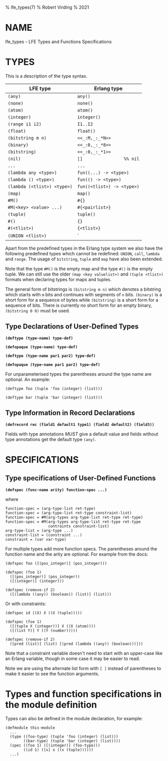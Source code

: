 % lfe_types(7)
% Robert Virding
% 2021

# NAME

lfe_types - LFE Types and Functions Specifications

# TYPES

This is a description of the type syntax.


  | LFE type                       | Erlang type                    |
  |--------------------------------|--------------------------------|
  | `(any)`                        | `any()`                        |
  | `(none)`                       | `none()`                       |
  | `(atom)`                       | `atom()`                       |
  | `(integer)`                    | `integer()`                    |
  | `(range i1 i2)`                | `I1..I2`                       |
  | `(float)`                      | `float()`                      |
  | `(bitstring m n)`              | `<<_:M,_:_*N>>`                |
  | `(binary)`                     | `<<_:0,_:_*8>>`                |
  | `(bitstring)`                  | `<<_:0,_:_*1>>`                |
  | `(nil)`                        | `[]                %% nil`   |
  | `...`                          | `...`                          |
  | `(lambda any <type>)`          | `fun((...) -> <type>)`         |
  | `(lambda () <type>)`           | `fun(() -> <type>)`            |
  | `(lambda (<tlist>) <type>)`    | `fun((<tlist>) -> <type>)`     |
  | `(map)`                        | `map()`                        |
  | `#M()`                         | `#{}`                          |
  | `#M(<key> <value> ...)`        | `#{<pairlist>}`                |
  | `(tuple)`                      | `tuple()`                      |
  | `#()`                          | `{}`                           |
  | `#(<tlist>)`                   | `{<tlist>}`                    |
  | `(UNION <tlist>)`              | `<type> | <type>`              |

Apart from the predefined types in the Erlang type system we also have
the following predefined types which cannot be redefined: `UNION`,
`call`, `lambda` and `range`. The usage of `bitstring`, `tuple` and
`map` have also been extended.

Note that the type `#M()` is the empty map and the type `#()` is the
empty tuple. We can still use the older `(map <key valuelist>)` and
`(tuple <tlist>)` formats when declaring types for maps and tuples.

The general form of bitstrings is `(bitstring m n)` which denotes a
bitstring which starts with `m` bits and continues with segments of
`n` bits. `(binary)` is a short form for a sequence of bytes while
`(bitstring)` is a short form for a sequence of bits. There is
currently no short form for an empty binary, `(bitstring 0 0)` must be
used.

## Type Declarations of User-Defined Types

**`(deftype (type-name) type-def)`**

**`(defopaque (type-name) type-def)`**

**`(deftype (type-name par1 par2) type-def)`**

**`(defopaque (type-name par1 par2) type-def)`**

For unparameterised types the parentheses around the type name are
optional. An example:

```
(deftype foo (tuple 'foo (integer) (list)))

(deftype bar (tuple 'bar (integer) (list)))
```

## Type Information in Record Declarations

**`(defrecord rec (field1 default1 type1) (field2 default2) (field3))`**

Fields with type annotations *MUST* give a default value and fields
without type annotations get the default type `(any)`.

# SPECIFICATIONS

## Type specifications of User-Defined Functions

**`(defspec (func-name arity) function-spec ...)`**

where

```
function-spec = (arg-type-list ret-type)
function-spec = (arg-type-list ret-type constraint-list)
function-spec = #M(arg-types arg-type-list ret-type ret-type)
function-spec = #M(arg-types arg-type-list ret-type ret-type
                   contraints constraint-list)
arg-type-list = (arg-type ...)
constraint-list = (constraint ...)
constraint = (var var-type)
```

For multiple types add more function specs. The parentheses around the
function name and the arity are optional. For example from the docs:

```
(defspec foo ([(pos_integer)] (pos_integer)))

(defspec (foo 1)
  ([(pos_integer)] (pos_integer))
  ([(integer)] (integer)))

(defspec (remove-if 2)
  ([(lambda ((any)) (boolean)) (list)] (list)))
```

Or with constraints:

```
(defspec id ((X) X ((X (tuple)))))

(defspec (foo 1)
  ([(tuple X (integer))] X ((X (atom))))
  ([(list Y)] Y ((Y (number)))))

(defspec (remove-if 2)
  ([pred (list)] (list) [(pred (lambda ((any)) (boolean)))]))
```

Note that a constraint variable doesn't need to start with an
upper-case like an Erlang variable, though in some case it may be
easier to read.

Note we are using the alternate list form with `[ ]` instead of
parentheses to make it easier to see the function arguments.

# Types and function specifications in the module definition


Types can also be defined in the module declaration, for example:

```
(defmodule this-module
  ...
  (type ((foo-type) (tuple 'foo (integer) (list)))
        ((bar-type) (tuple 'bar (integer) (list))))
  (spec ((foo 1) ([(integer)] (foo-type)))
        ((id 1) ([x] x ((x (tuple))))))
  ...)
```
